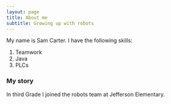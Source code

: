 ```yaml
---
layout: page
title: About me
subtitle: Growing up with robots
---
```


My name is Sam Carter. I have the following skills:

1. Teamwork
2. Java
3. PLCs

### My story

In third Grade I joined the robots team at Jefferson Elementary.
